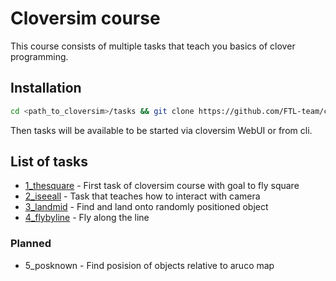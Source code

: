 # Cloversim course

This course consists of multiple tasks that teach you basics of clover programming. 

## Installation
```bash
cd <path_to_cloversim>/tasks && git clone https://github.com/FTL-team/cloversim_course
```

Then tasks will be available to be started via cloversim WebUI or from cli.

## List of tasks
* [1_thesquare](./1_thesquare/README.md) - First task of cloversim course with goal to fly square
* [2_iseeall](./2_iseeall/README.md) - Task that teaches how to interact with camera
* [3_landmid](./3_landmid/README.md) - Find and land onto randomly positioned object
* [4_flybyline](./4_flybyline/README.md) - Fly along the line

### Planned
* 5_posknown - Find posision of objects relative to aruco map
